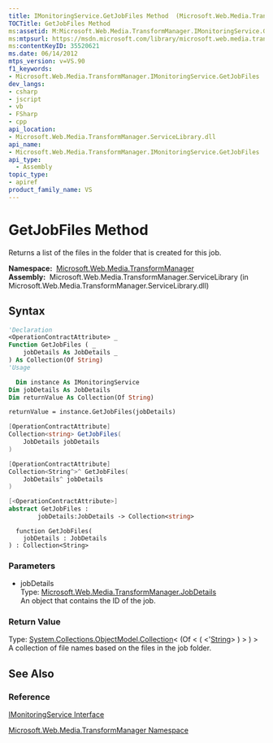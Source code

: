 ```yaml
---
title: IMonitoringService.GetJobFiles Method  (Microsoft.Web.Media.TransformManager)
TOCTitle: GetJobFiles Method
ms:assetid: M:Microsoft.Web.Media.TransformManager.IMonitoringService.GetJobFiles(Microsoft.Web.Media.TransformManager.JobDetails)
ms:mtpsurl: https://msdn.microsoft.com/library/microsoft.web.media.transformmanager.imonitoringservice.getjobfiles(v=VS.90)
ms:contentKeyID: 35520621
ms.date: 06/14/2012
mtps_version: v=VS.90
f1_keywords:
- Microsoft.Web.Media.TransformManager.IMonitoringService.GetJobFiles
dev_langs:
- csharp
- jscript
- vb
- FSharp
- cpp
api_location:
- Microsoft.Web.Media.TransformManager.ServiceLibrary.dll
api_name:
- Microsoft.Web.Media.TransformManager.IMonitoringService.GetJobFiles
api_type:
  - Assembly
topic_type:
- apiref
product_family_name: VS
---
```


# GetJobFiles Method

Returns a list of the files in the folder that is created for this job.

**Namespace:**  [Microsoft.Web.Media.TransformManager](microsoft-web-media-transformmanager-namespace.md)  
**Assembly:**  Microsoft.Web.Media.TransformManager.ServiceLibrary (in Microsoft.Web.Media.TransformManager.ServiceLibrary.dll)

## Syntax

```vb
'Declaration
<OperationContractAttribute> _
Function GetJobFiles ( _
    jobDetails As JobDetails _
) As Collection(Of String)
'Usage

  Dim instance As IMonitoringService
Dim jobDetails As JobDetails
Dim returnValue As Collection(Of String)

returnValue = instance.GetJobFiles(jobDetails)
```

```csharp
[OperationContractAttribute]
Collection<string> GetJobFiles(
    JobDetails jobDetails
)
```

```cpp
[OperationContractAttribute]
Collection<String^>^ GetJobFiles(
    JobDetails^ jobDetails
)
```

``` fsharp
[<OperationContractAttribute>]
abstract GetJobFiles : 
        jobDetails:JobDetails -> Collection<string> 
```

```jscript
  function GetJobFiles(
    jobDetails : JobDetails
) : Collection<String>
```

### Parameters

  - jobDetails  
    Type: [Microsoft.Web.Media.TransformManager.JobDetails](jobdetails-class-microsoft-web-media-transformmanager.md)  
    An object that contains the ID of the job.  

### Return Value

Type: [System.Collections.ObjectModel.Collection](https://msdn.microsoft.com/library/ms132397)\< (Of \< ( \<'[String](https://msdn.microsoft.com/library/s1wwdcbf)\> ) \> ) \>  
A collection of file names based on the files in the job folder.  

## See Also

### Reference

[IMonitoringService Interface](imonitoringservice-interface-microsoft-web-media-transformmanager.md)

[Microsoft.Web.Media.TransformManager Namespace](microsoft-web-media-transformmanager-namespace.md)

